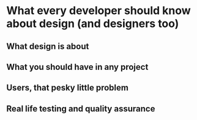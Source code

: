 # What every developer should know about design (and designers too)

## What design is about

## What you should have in any project

## Users, that pesky little problem

## Real life testing and quality assurance
